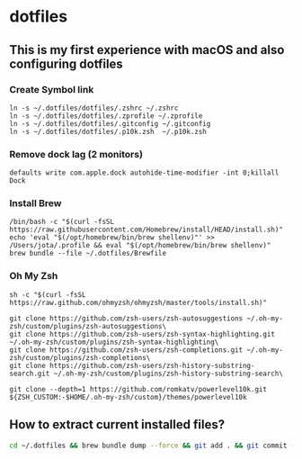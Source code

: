 # dotfiles

## This is my first experience with macOS and also configuring dotfiles

### Create Symbol link

```shell
ln -s ~/.dotfiles/dotfiles/.zshrc ~/.zshrc
ln -s ~/.dotfiles/dotfiles/.zprofile ~/.zprofile
ln -s ~/.dotfiles/dotfiles/.gitconfig ~/.gitconfig
ln -s ~/.dotfiles/dotfiles/.p10k.zsh  ~/.p10k.zsh
```

### Remove dock lag (2 monitors)

```shell
defaults write com.apple.dock autohide-time-modifier -int 0;killall Dock
```

### Install Brew

```shell
/bin/bash -c "$(curl -fsSL https://raw.githubusercontent.com/Homebrew/install/HEAD/install.sh)"
echo 'eval "$(/opt/homebrew/bin/brew shellenv)"' >> /Users/jota/.profile && eval "$(/opt/homebrew/bin/brew shellenv)"
brew bundle --file ~/.dotfiles/Brewfile
```

### Oh My Zsh

```shell
sh -c "$(curl -fsSL https://raw.github.com/ohmyzsh/ohmyzsh/master/tools/install.sh)"

git clone https://github.com/zsh-users/zsh-autosuggestions ~/.oh-my-zsh/custom/plugins/zsh-autosuggestions\
git clone https://github.com/zsh-users/zsh-syntax-highlighting.git ~/.oh-my-zsh/custom/plugins/zsh-syntax-highlighting\
git clone https://github.com/zsh-users/zsh-completions.git ~/.oh-my-zsh/custom/plugins/zsh-completions\
git clone https://github.com/zsh-users/zsh-history-substring-search.git ~/.oh-my-zsh/custom/plugins/zsh-history-substring-search\

git clone --depth=1 https://github.com/romkatv/powerlevel10k.git ${ZSH_CUSTOM:-$HOME/.oh-my-zsh/custom}/themes/powerlevel10k

```

## How to extract current installed files?

```sh
cd ~/.dotfiles && brew bundle dump --force && git add . && git commit -m "update $(date +"%Y-%m-%d")" && git push
```
